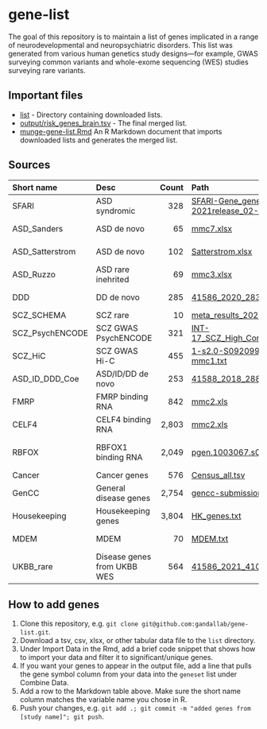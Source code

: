 # gene-list

The goal of this repository is to maintain a list of genes implicated in a range of neurodevelopmental and neuropsychiatric disorders. This list was generated from various human genetics study designs—for example, GWAS surveying common variants and whole-exome sequencing (WES) studies surveying rare variants.

## Important files

* [list](list/) - Directory containing downloaded lists.
* [output/risk_genes_brain.tsv](output/risk_genes_brain.tsv) - The final merged list.
* [munge-gene-list.Rmd](munge-gene-list.Rmd) An R Markdown document that imports downloaded lists and generates the merged list.

## Sources

|Short name|Desc|Count|Path|Ref|
|:--|:--|--:|:--|:--|
|SFARI|ASD syndromic|328|[SFARI-Gene_genes_01-13-2021release_02-05-2021export.csv](list/SFARI-Gene_genes_01-13-2021release_02-05-2021export.csv)|[SFARI](https://gene.sfari.org/)|
|ASD_Sanders|ASD de novo|65|[mmc7.xlsx](list/mmc7.xlsx)|[Sanders et al. 2015](https://doi.org/10.1016/j.neuron.2015.09.016)|
|ASD_Satterstrom|ASD de novo|102|[Satterstrom.xlsx](list/Satterstrom.xlsx)|[Satterstrom et al. 2020](https://doi.org/10.1016/j.cell.2019.12.036)|
|ASD_Ruzzo|ASD rare inehrited|69|[mmc3.xlsx](list/mmc3.xlsx)|[Ruzzo et al. 2019](https://doi.org/10.1016/j.cell.2019.07.015)|
|DDD|DD de novo|285|[41586_2020_2832_MOESM4_ESM.xlsx](list/41586_2020_2832_MOESM4_ESM.xlsx)|[Kaplanis et al. 2020](https://doi.org/10.1038/s41586-020-2832-5)|
|SCZ_SCHEMA|SCZ rare|10|[meta_results_2021_02_04_20_01_48.csv](list/meta_results_2021_02_04_20_01_48.csv)|[SCHEMA](https://schema.broadinstitute.org/results)|
|SCZ_PsychENCODE|SCZ GWAS PsychENCODE|321|[INT-17_SCZ_High_Confidence_Gene_List.csv](list/INT-17_SCZ_High_Confidence_Gene_List.csv)|[Wang et al. 2018](http://resource.psychencode.org/)|
|SCZ_HiC|SCZ GWAS Hi-C|455|[1-s2.0-S0920996419300891-mmc1.txt](list/1-s2.0-S0920996419300891-mmc1.txt)|[Mah et al. 2018](https://doi.org/10.1016/j.schres.2019.03.007)|
|ASD_ID_DDD_Coe|ASD/ID/DD de novo|253|[41588_2018_288_MOESM3_ESM.xlsx](list/41588_2018_288_MOESM3_ESM.xlsx)|[Coe et al. 2018](https://doi.org/10.1038/s41588-018-0288-4)|
|FMRP|FMRP binding RNA|842|[mmc2.xls](list/mmc2.xls)|[Darnell et al. 2011](https://doi.org/10.1016/j.cell.2011.06.013)|
|CELF4|CELF4 binding RNA|2,803|[mmc2.xls](list/mmc2.xls)|[Wagnon et al. 2012](https://doi.org/10.1371/journal.pgen.1003067)|
|RBFOX|RBFOX1 binding RNA|2,049|[pgen.1003067.s004.xlsx](list/pgen.1003067.s004.xlsx)|[Weyn-Vanhentenryck et al. 2014](https://doi.org/10.1016/j.celrep.2014.02.005)|
|Cancer|Cancer genes|576|[Census_all.tsv](list/Census_all.tsv)|[COSMIC](https://cancer.sanger.ac.uk/census)|
|GenCC|General disease genes|2,754|[gencc-submissions.tsv](list/gencc-submissions.tsv)|[GenCC](https://search.thegencc.org/)|
|Housekeeping|Housekeeping genes|3,804|[HK_genes.txt](list/HK_genes.txt)|[Eisenberg et al. 2013](https://www.tau.ac.il/~elieis/HKG/)|
|MDEM|MDEM|70|[MDEM.txt](list/MDEM.txt)|[Fahrner et al. 2019](https://doi.org/10.1093/hmg/ddz174)|
|UKBB_rare|Disease genes from UKBB WES|564|[41586_2021_4103_MOESM5_ESM.xlsx](list/41586_2021_4103_MOESM5_ESM.xlsx)|[Backman et al. 2021](https://www.nature.com/articles/s41586-021-04103-z)|

## How to add genes

1. Clone this repository, e.g. `git clone git@github.com:gandallab/gene-list.git`.
2. Download a tsv, csv, xlsx, or other tabular data file to the `list` directory.
3. Under Import Data in the Rmd, add a brief code snippet that shows how to import your data and filter it to significant/unique genes.
4. If you want your genes to appear in the output file, add a line that pulls the gene symbol column from your data into the `geneset` list under Combine Data.
5. Add a row to the Markdown table above. Make sure the short name column matches the variable name you chose in R.
6. Push your changes, e.g. `git add .; git commit -m "added genes from [study name]"; git push`.
